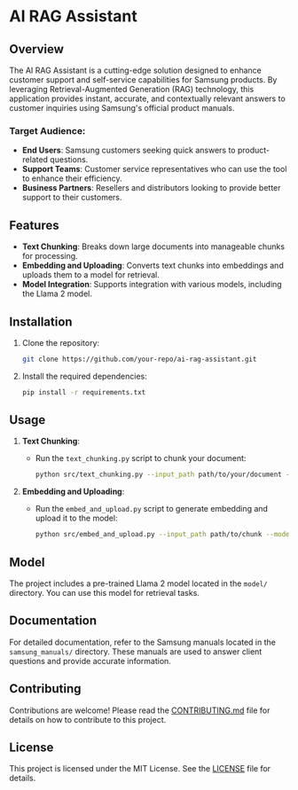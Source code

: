 # AI RAG Assistant

## Overview
The AI RAG Assistant is a cutting-edge solution designed to enhance customer support and self-service capabilities for Samsung products. By leveraging Retrieval-Augmented Generation (RAG) technology, this application provides instant, accurate, and contextually relevant answers to customer inquiries using Samsung's official product manuals. 

### Target Audience:
- **End Users**: Samsung customers seeking quick answers to product-related questions.
- **Support Teams**: Customer service representatives who can use the tool to enhance their efficiency.
- **Business Partners**: Resellers and distributors looking to provide better support to their customers.

## Features
- **Text Chunking**: Breaks down large documents into manageable chunks for processing.
- **Embedding and Uploading**: Converts text chunks into embeddings and uploads them to a model for retrieval.
- **Model Integration**: Supports integration with various models, including the Llama 2 model.

## Installation
1. Clone the repository:
   ```bash
   git clone https://github.com/your-repo/ai-rag-assistant.git
   ```
2. Install the required dependencies:
   ```bash
   pip install -r requirements.txt
   ```

## Usage
1. **Text Chunking**:
   - Run the `text_chunking.py` script to chunk your document:
     ```bash
     python src/text_chunking.py --input_path path/to/your/document --output_path path/to/save/chunk
     ```

2. **Embedding and Uploading**:
   - Run the `embed_and_upload.py` script to generate embedding and upload it to the model:
     ```bash
     python src/embed_and_upload.py --input_path path/to/chunk --model_path path/to/model
     ```

## Model
The project includes a pre-trained Llama 2 model located in the `model/` directory. You can use this model for retrieval tasks.

## Documentation
For detailed documentation, refer to the Samsung manuals located in the `samsung_manuals/` directory. These manuals are used to answer client questions and provide accurate information.

## Contributing
Contributions are welcome! Please read the [CONTRIBUTING.md](CONTRIBUTING.md) file for details on how to contribute to this project.

## License
This project is licensed under the MIT License. See the [LICENSE](LICENSE) file for details.
